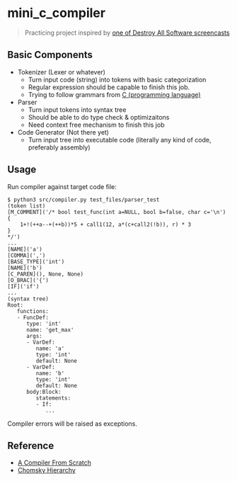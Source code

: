 # mini_c_compiler
> Practicing project inspired by [one of Destroy All Software screencasts](https://www.destroyallsoftware.com/screencasts/catalog/a-compiler-from-scratch)

## Basic Components
- Tokenizer (Lexer or whatever)
  - Turn input code (string) into tokens with basic categorization
  - Regular expression should be capable to finish this job.
  - Trying to follow grammars from [C (programming language)](https://en.wikipedia.org/wiki/C_(programming_language))
- Parser
  - Turn input tokens into syntax tree
  - Should be able to do type check & optimizaitons
  - Need context free mechanism to finish this job
- Code Generator (Not there yet)
  - Turn input tree into executable code (literally any kind of code, preferably assembly)

## Usage
Run compiler against target code file:
```
$ python3 src/compiler.py test_files/parser_test
(token list)
[M_COMMENT]('/* bool test_func(int a=NULL, bool b=false, char c='\n') {
    1+!(++a--+(++b))*5 + call1(12, a*(c+call2(!b)), r) * 3
}
*/')
...
[NAME]('a')
[COMMA](',')
[BASE_TYPE]('int')
[NAME]('b')
[C_PAREN](), None, None)
[O_BRAC]('{')
[IF]('if')
...
(syntax tree)
Root:
   functions:
   - FuncDef:
      type: 'int'
      name: 'get_max'
      args:
      - VarDef:
         name: 'a'
         type: 'int'
         default: None
      - VarDef:
         name: 'b'
         type: 'int'
         default: None
      body:Block:
         statements:
         - If:
            ...
```
Compiler errors will be raised as exceptions.

## Reference
- [A Compiler From Scratch](https://www.destroyallsoftware.com/screencasts/catalog/a-compiler-from-scratch)
- [Chomsky Hierarchy](https://en.wikipedia.org/wiki/Chomsky_hierarchy)

